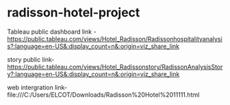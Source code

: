 # radisson-hotel-project


Tableau public dashboard link -https://public.tableau.com/views/Hotel_Radisson/Radissonhospitalityanalysis?:language=en-US&:display_count=n&:origin=viz_share_link

story public link-https://public.tableau.com/views/Hotel_Radissonstory/RadissonAnalysisStory?:language=en-US&:display_count=n&:origin=viz_share_link

web intergration link-file:///C:/Users/ELCOT/Downloads/Radisson%20Hotel%2011111.html
